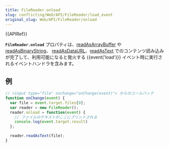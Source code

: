 ```yaml
---
title: FileReader.onload
slug: conflicting/Web/API/FileReader/load_event
original_slug: Web/API/FileReader/onload
---
```

{{APIRef}}

**`FileReader.onload`** プロパティは、[readAsArrayBuffer](/ja/docs/Web/API/FileReader/readAsArrayBuffer) や [readAsBinaryString](/ja/docs/Web/API/FileReader/readAsBinaryString)、 [readAsDataURL](/ja/docs/Web/API/FileReader/readAsDataURL)、[readAsText](/ja/docs/Web/API/FileReader/readAsText) でのコンテンツ読み込みが完了して、利用可能になると発火する {{event('load')}} イベント時に実行されるイベントハンドラを含みます。

## 例

```js
// <input type="file" onchange="onChange(event)"> からのコールバック
function onChange(event) {
  var file = event.target.files[0];
  var reader = new FileReader();
  reader.onload = function(event) {
    // ファイルのテキストがここにプリントされる
    console.log(event.target.result)
  };

  reader.readAsText(file);
}
```
